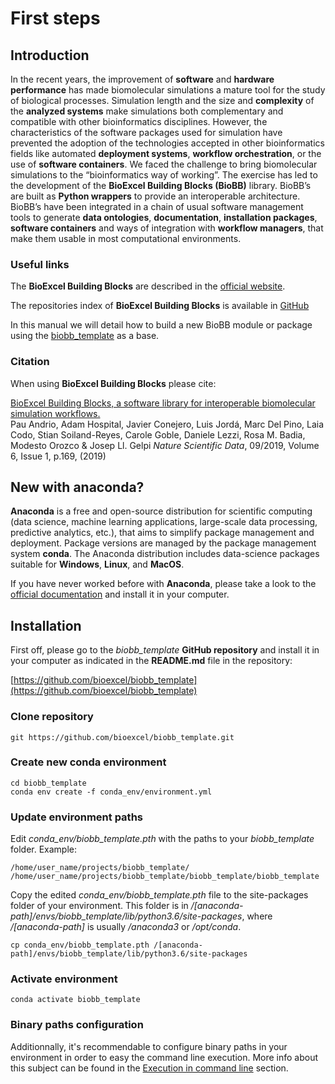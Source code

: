 # First steps

## Introduction

In the recent years, the improvement of **software** and **hardware performance** has made biomolecular simulations a mature tool for the study of biological processes. Simulation length and the size and **complexity** of the **analyzed systems** make simulations both complementary and compatible with other bioinformatics disciplines. However, the characteristics of the software packages used for simulation have prevented the adoption of the technologies accepted in other bioinformatics fields like automated **deployment systems**, **workflow orchestration**, or the use of **software containers**. We faced the challenge to bring biomolecular simulations to the “bioinformatics way of working”. The exercise has led to the development of the **BioExcel Building Blocks (BioBB)** library. BioBB’s are built as **Python wrappers** to provide an interoperable architecture. BioBB’s have been integrated in a chain of usual software management tools to generate **data ontologies**, **documentation**, **installation packages**, **software containers** and ways of integration with **workflow managers**, that make them usable in most computational environments.

### Useful links

The **BioExcel Building Blocks** are described in the [official website](http://mmb.irbbarcelona.org/biobb/).

The repositories index of **BioExcel Building Blocks** is available in [GitHub](https://github.com/bioexcel/biobb)

In this manual we will detail how to build a new BioBB module or package using the [biobb_template](https://github.com/bioexcel/biobb_template) as a base.

### Citation

When using **BioExcel Building Blocks** please cite:

[BioExcel Building Blocks, a software library for interoperable biomolecular simulation workflows.](https://www.nature.com/articles/s41597-019-0177-4)<br>
Pau Andrio, Adam Hospital, Javier Conejero, Luis Jordá, Marc Del Pino, Laia Codo, Stian Soiland-Reyes, Carole Goble, Daniele Lezzi, Rosa M. Badia, Modesto Orozco & Josep Ll. Gelpi  *Nature Scientific Data*, 09/2019, Volume 6, Issue 1, p.169, (2019)

## New with anaconda?

**Anaconda** is a free and open-source distribution for scientific computing (data science, machine learning applications, large-scale data processing, predictive analytics, etc.), that aims to simplify package management and deployment. Package versions are managed by the package management system **conda**. The Anaconda distribution includes data-science packages suitable for **Windows**, **Linux**, and **MacOS**.

If you have never worked before with **Anaconda**, please take a look to the [official documentation](https://docs.anaconda.com/anaconda/install/) and install it in your computer.

## Installation

First off, please go to the *biobb_template* **GitHub repository** and install it in your computer as indicated in the **README.md** file in the repository:

[https://github.com/bioexcel/biobb_template](https://github.com/bioexcel/biobb_template)

### Clone repository

```Shell
git https://github.com/bioexcel/biobb_template.git
```

### Create new conda environment

```Shell
cd biobb_template
conda env create -f conda_env/environment.yml
```

### Update environment paths

Edit *conda_env/biobb_template.pth* with the paths to your *biobb_template* folder. Example:

```Shell
/home/user_name/projects/biobb_template/
/home/user_name/projects/biobb_template/biobb_template/biobb_template
```

Copy the edited *conda_env/biobb_template.pth* file to the site-packages folder of your environment. This folder is in */[anaconda-path]/envs/biobb_template/lib/python3.6/site-packages*, where */[anaconda-path]* is usually */anaconda3* or */opt/conda*.

```Shell
cp conda_env/biobb_template.pth /[anaconda-path]/envs/biobb_template/lib/python3.6/site-packages
```

### Activate environment

```Shell
conda activate biobb_template
```

### Binary paths configuration

Additionnally, it's recommendable to configure binary paths in your environment in order to easy the command line execution. More info about this subject can be found in the [Execution in command line](https://biobb-documentation.readthedocs.io/en/latest/execution.html#binary-path-configuration) section.

